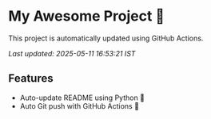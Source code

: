 # My Awesome Project 🚀

This project is automatically updated using GitHub Actions.

_Last updated: 2025-05-11 16:53:21 IST_

## Features
- Auto-update README using Python 🐍
- Auto Git push with GitHub Actions 🤖
